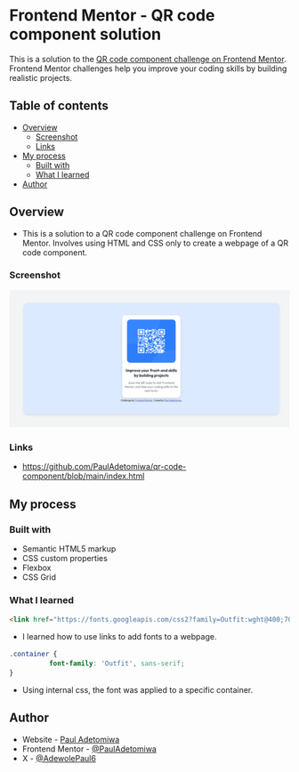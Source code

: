 # Frontend Mentor - QR code component solution

This is a solution to the [QR code component challenge on Frontend Mentor](https://www.frontendmentor.io/challenges/qr-code-component-iux_sIO_H). Frontend Mentor challenges help you improve your coding skills by building realistic projects. 

## Table of contents

- [Overview](#overview)
  - [Screenshot](#screenshot)
  - [Links](#links)
- [My process](#my-process)
  - [Built with](#built-with)
  - [What I learned](#what-i-learned)
- [Author](#author)


## Overview
- This is a solution to a QR code component challenge on Frontend Mentor. Involves using HTML and CSS only to create a webpage of a QR code component. 
### Screenshot

![](qr-solution.png)

### Links

- https://github.com/PaulAdetomiwa/qr-code-component/blob/main/index.html

## My process

### Built with

- Semantic HTML5 markup
- CSS custom properties
- Flexbox
- CSS Grid

### What I learned

```html
<link href="https://fonts.googleapis.com/css2?family=Outfit:wght@400;700&display=swap" rel="stylesheet">
```
- I learned how to use links to add fonts to a webpage.

```css
.container {
          font-family: 'Outfit', sans-serif;
}
```
- Using internal css, the font was applied to a specific container.

## Author

- Website - [Paul Adetomiwa](https://github.com/PaulAdetomiwa)
- Frontend Mentor - [@PaulAdetomiwa](https://www.frontendmentor.io/profile/PaulAdetomiwa)
- X - [@AdewolePaul6](https://www.x.com/AdewolePaul6)